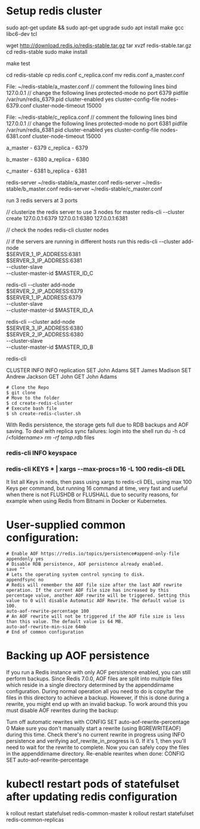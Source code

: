 # Setup redis cluster

sudo apt-get update && sudo apt-get upgrade
sudo apt install make gcc libc6-dev tcl

wget http://download.redis.io/redis-stable.tar.gz
tar xvzf redis-stable.tar.gz
cd redis-stable
sudo make install

make test

cd redis-stable
cp redis.conf c_replica.conf
mv redis.conf a_master.conf

File: ~/redis-stable/a_master.conf
// comment the following lines
bind 127.0.0.1
// change the following lines
protected-mode no
port 6379
pidfile /var/run/redis_6379.pid
cluster-enabled yes
cluster-config-file nodes-6379.conf
cluster-node-timeout 15000

File: ~/redis-stable/c_replica.conf
// comment the following lines
bind 127.0.0.1
// change the following lines
protected-mode no
port 6381
pidfile /var/run/redis_6381.pid
cluster-enabled yes
cluster-config-file nodes-6381.conf
cluster-node-timeout 15000

a_master - 6379
c_replica - 6379

b_master - 6380
a_replica - 6380

c_master - 6381
b_replica - 6381

redis-server ~/redis-stable/a_master.conf
redis-server ~/redis-stable/b_master.conf
redis-server ~/redis-stable/c_master.conf

run 3 redis servers at 3 ports

// clusterize the redis server to use 3 nodes for master
redis-cli --cluster create 127.0.0.1:6379 127.0.0.1:6380 127.0.0.1:6381

// check the nodes
redis-cli cluster nodes

// if the servers are running in different hosts run this
redis-cli --cluster add-node \
 $SERVER_1_IP_ADDRESS:6381 \
 $SERVER_3_IP_ADDRESS:6381 \
 --cluster-slave \
 --cluster-master-id $MASTER_ID_C

redis-cli --cluster add-node \
 $SERVER_2_IP_ADDRESS:6379 \
 $SERVER_1_IP_ADDRESS:6379 \
 --cluster-slave \
 --cluster-master-id $MASTER_ID_A

redis-cli --cluster add-node \
 $SERVER_3_IP_ADDRESS:6380 \
 $SERVER_2_IP_ADDRESS:6380 \
 --cluster-slave \
 --cluster-master-id $MASTER_ID_B

redis-cli

CLUSTER INFO
INFO replication
SET John Adams
SET James Madison
SET Andrew Jackson
GET John
GET John Adams

```shell
# Clone the Repo
$ git clone
# Move to the folder
$ cd create-redis-cluster
# Execute bash file
$ sh create-redis-cluster.sh
```

With Redis persistence, the storage gets full due to RDB backups and AOF saving.
To deal with replica sync failures:
login into the shell
run du -h
cd /<folder*name>
rm -rf temp*<number>.rdb files

### redis-cli INFO keyspace

### redis-cli KEYS \* | xargs --max-procs=16 -L 100 redis-cli DEL

It list all Keys in redis, then pass using xargs to redis-cli DEL, using max 100 Keys per command, but running 16 command at time, very fast and useful when there is not FLUSHDB or FLUSHALL due to security reasons, for example when using Redis from Bitnami in Docker or Kubernetes.

# User-supplied common configuration:

    # Enable AOF https://redis.io/topics/persistence#append-only-file
    appendonly yes
    # Disable RDB persistence, AOF persistence already enabled.
    save ""
    # Lets the operating system control syncing to disk.
    appendfsync no
    # Redis will remember the AOF file size after the last AOF rewrite operation. If the current AOF file size has increased by this percentage value, another AOF rewrite will be triggered. Setting this value to 0 will disable Automatic AOF Rewrite. The default value is 100.
    auto-aof-rewrite-percentage 100
    # An AOF rewrite will not be triggered if the AOF file size is less than this value. The default value is 64 MB.
    auto-aof-rewrite-min-size 64mb
    # End of common configuration

# Backing up AOF persistence

If you run a Redis instance with only AOF persistence enabled, you can still perform backups. Since Redis 7.0.0, AOF files are split into multiple files which reside in a single directory determined by the appenddirname configuration. During normal operation all you need to do is copy/tar the files in this directory to achieve a backup. However, if this is done during a rewrite, you might end up with an invalid backup. To work around this you must disable AOF rewrites during the backup:

Turn off automatic rewrites with
CONFIG SET auto-aof-rewrite-percentage 0
Make sure you don't manually start a rewrite (using BGREWRITEAOF) during this time.
Check there's no current rewrite in progress using
INFO persistence
and verifying aof_rewrite_in_progress is 0. If it's 1, then you'll need to wait for the rewrite to complete.
Now you can safely copy the files in the appenddirname directory.
Re-enable rewrites when done:
CONFIG SET auto-aof-rewrite-percentage <prev-value>

# kubectl restart pods of statefulset after updating redis configuration

k rollout restart statefulset redis-common-master
k rollout restart statefulset redis-common-replicas
